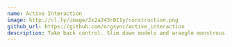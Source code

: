 ```yaml
---
name: Active Interaction
image: http://cl.ly/image/2x2a243r0I1y/construction.png
github_url: https://github.com/orgsync/active_interaction
description: Take back control. Slim down models and wrangle monstrous controller methods.
---
```

